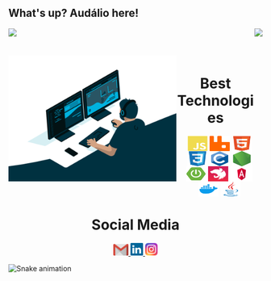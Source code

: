 ## What's up? Audálio here!

<div>
  
  <img  height="180em" src="https://github-readme-stats.vercel.app/api?username=AudalioJunior&show_icons=true&theme=great-gatsby&include_all_commits=true&count_private=true"/>
  <img align="right" height="180em" src="https://github-readme-stats.vercel.app/api/top-langs/?username=AudalioJunior&layout=compact&langs_count=16&theme=great-gatsby"/>
</div>
<br>

<div  align="center"> 
  <div style="display: inline_block"><br>
    <img align="left" height="250" alt="coding-time" src="code.gif">
    <h1 align="center">Best Technologies</h1>
    <img align="center" height="30" width="40" alt="js-icon"  src="https://raw.githubusercontent.com/devicons/devicon/master/icons/javascript/javascript-plain.svg">
    <img align="center" height="30" width="40" alt="react-icon" src="rabbitmq.png">
    <img align="center" height="30" width="40" alt="html-icon" src="https://raw.githubusercontent.com/devicons/devicon/master/icons/html5/html5-original.svg">
    <img align="center" height="30" width="40" alt="css-icon" src="https://raw.githubusercontent.com/devicons/devicon/master/icons/css3/css3-original.svg">
    <img align="center" height="30" width="40" alt="c-icon" src="https://raw.githubusercontent.com/devicons/devicon/master/icons/c/c-original.svg">
    <img align="center" height="30" width="40" alt="nodejs-icon" src="https://raw.githubusercontent.com/devicons/devicon/master/icons/nodejs/nodejs-original.svg">
    <img align="center" height="30" width="40" alt="spring" src="spring-boot.png">
    <img align="center" height="30" width="40" alt="nest" src="nest.png">
    <img align="center" height="30" width="45" alt="angular" src="logo-angular.png">
    <img align="center" height="30" width="40" alt="docker" src="docker.png">
    <img align="center" height="30" width="40" alt="java" src="https://raw.githubusercontent.com/devicons/devicon/master/icons/java/java-original.svg">
   </div>
    
  
  <h1 align="center">Social Media</h1>
    <a href = "mailto: audalio.junior6@gmail.com">
      <img width="30" src="gmail.svg">
    </a>
    <a href = "https://www.linkedin.com/in/audalio-jr7/">
      <img width="25" src="linkedin.svg">
    </a>
    <a href = "https://www.instagram.com/dalio_jhun/">
      <img width="25" src="instagram.png">
    </a>
</div>
  
![Snake animation](https://github.com/AudalioJunior/AudalioJunior/blob/output/github-contribution-grid-snake.svg)

